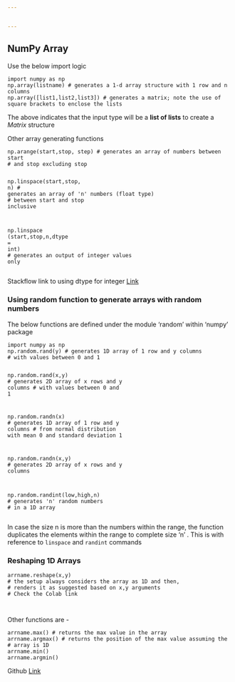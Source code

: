```yaml
---


---
```


<h2 id="numpy-array">NumPy Array</h2>
<p>Use the below import logic</p>
<pre class=" language-python"><code class="prism  language-python"><span class="token keyword">import</span> numpy <span class="token keyword">as</span> np
np<span class="token punctuation">.</span>array<span class="token punctuation">(</span>listname<span class="token punctuation">)</span> <span class="token comment"># generates a 1-d array structure with 1 row and n columns</span>
np<span class="token punctuation">.</span>array<span class="token punctuation">(</span><span class="token punctuation">[</span>list1<span class="token punctuation">,</span>list2<span class="token punctuation">,</span>list3<span class="token punctuation">]</span><span class="token punctuation">)</span> <span class="token comment"># generates a matrix; note the use of square brackets to enclose the lists</span>
</code></pre>
<p>The above indicates that the input type will be a <strong>list of lists</strong> to create a <em>Matrix</em> structure</p>
<p>Other array generating functions</p>
<pre class=" language-python"><code class="prism  language-python">np<span class="token punctuation">.</span>arange<span class="token punctuation">(</span>start<span class="token punctuation">,</span>stop<span class="token punctuation">,</span> step<span class="token punctuation">)</span> <span class="token comment"># generates an array of numbers between start</span>
<span class="token comment"># and stop excluding stop</span>

np<span class="token punctuation">.</span>linspace<span class="token punctuation">(</span>start<span class="token punctuation">,</span>stop<span class="token punctuation">,</span> n<span class="token punctuation">)</span> <span class="token comment"># generates an array of 'n' numbers (float type) </span>
<span class="token comment"># between start and stop inclusive</span>

np<span class="token punctuation">.</span>linspace <span class="token punctuation">(</span>start<span class="token punctuation">,</span>stop<span class="token punctuation">,</span>n<span class="token punctuation">,</span>dtype <span class="token operator">=</span> <span class="token builtin">int</span><span class="token punctuation">)</span> <span class="token comment"># generates an output of integer values only</span>
</code></pre>
<p>Stackflow link to using dtype for integer <a href="https://stackoverflow.com/q/36064207/13218820">Link</a></p>
<h3 id="using-random-function-to-generate-arrays-with-random-numbers">Using random function to generate arrays with random numbers</h3>
<p>The below functions are defined under the module ‘random’ within ‘numpy’ package</p>
<pre class=" language-python"><code class="prism  language-python"><span class="token keyword">import</span> numpy <span class="token keyword">as</span> np
np<span class="token punctuation">.</span>random<span class="token punctuation">.</span>rand<span class="token punctuation">(</span>y<span class="token punctuation">)</span> <span class="token comment"># generates 1D array of 1 row and y columns</span>
<span class="token comment"># with values between 0 and 1</span>

np<span class="token punctuation">.</span>random<span class="token punctuation">.</span>rand<span class="token punctuation">(</span>x<span class="token punctuation">,</span>y<span class="token punctuation">)</span> <span class="token comment"># generates 2D array of x rows and y columns</span>
<span class="token comment"># with values between 0 and 1</span>

np<span class="token punctuation">.</span>random<span class="token punctuation">.</span>randn<span class="token punctuation">(</span>x<span class="token punctuation">)</span> <span class="token comment"># generates 1D array of 1 row and y columns</span>
<span class="token comment"># from normal distribution with mean 0 and standard deviation 1</span>

np<span class="token punctuation">.</span>random<span class="token punctuation">.</span>randn<span class="token punctuation">(</span>x<span class="token punctuation">,</span>y<span class="token punctuation">)</span> <span class="token comment"># generates 2D array of x rows and y columns</span>

np<span class="token punctuation">.</span>random<span class="token punctuation">.</span>randint<span class="token punctuation">(</span>low<span class="token punctuation">,</span>high<span class="token punctuation">,</span>n<span class="token punctuation">)</span> <span class="token comment"># generates 'n' random numbers</span>
<span class="token comment"># in a 1D array</span>
</code></pre>
<p>In case the size n is more than the numbers within the range, the function duplicates the elements within the range to complete size ‘n’ . This is with reference to <code>linspace</code> and <code>randint</code> commands</p>
<h3 id="reshaping-1d-arrays">Reshaping 1D Arrays</h3>
<pre class=" language-python"><code class="prism  language-python">arrname<span class="token punctuation">.</span>reshape<span class="token punctuation">(</span>x<span class="token punctuation">,</span>y<span class="token punctuation">)</span>
<span class="token comment"># the setup always considers the array as 1D and then,</span>
<span class="token comment"># renders it as suggested based on x,y arguments</span>
<span class="token comment"># Check the Colab link</span>

</code></pre>
<p>Other functions are -</p>
<pre class=" language-python"><code class="prism  language-python">arrname<span class="token punctuation">.</span><span class="token builtin">max</span><span class="token punctuation">(</span><span class="token punctuation">)</span> <span class="token comment"># returns the max value in the array</span>
arrname<span class="token punctuation">.</span>argmax<span class="token punctuation">(</span><span class="token punctuation">)</span> <span class="token comment"># returns the position of the max value assuming the</span>
<span class="token comment"># array is 1D</span>
arrname<span class="token punctuation">.</span><span class="token builtin">min</span><span class="token punctuation">(</span><span class="token punctuation">)</span>
arrname<span class="token punctuation">.</span>argmin<span class="token punctuation">(</span><span class="token punctuation">)</span>
</code></pre>
<p>Github <a href="https://github.com/nilotpalc/Python-Training/blob/master/Numpy_Arrays.ipynb">Link</a></p>

